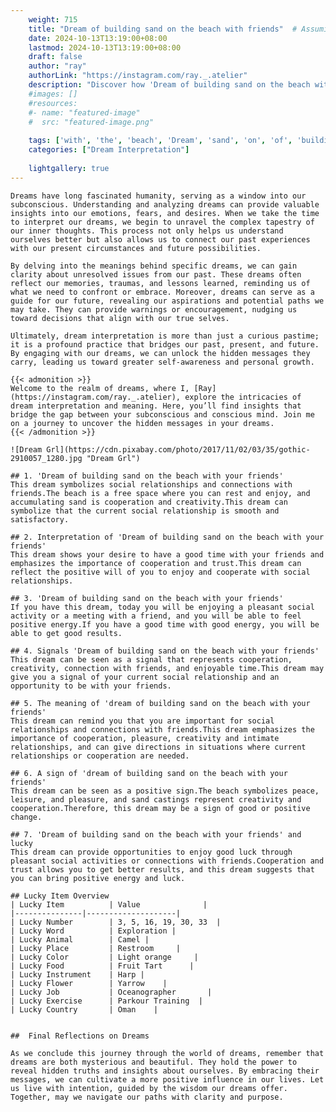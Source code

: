 ```yaml
---
    weight: 715
    title: "Dream of building sand on the beach with friends"  # Assuming 'title' column exists
    date: 2024-10-13T13:19:00+08:00
    lastmod: 2024-10-13T13:19:00+08:00
    draft: false
    author: "ray"
    authorLink: "https://instagram.com/ray._.atelier"
    description: "Discover how 'Dream of building sand on the beach with friends' can interpret your future and uncover its significant meanings in your life."
    #images: []
    #resources:
    #- name: "featured-image"
    #  src: "featured-image.png"
    
    tags: ['with', 'the', 'beach', 'Dream', 'sand', 'on', 'of', 'building', 'friends']
    categories: ["Dream Interpretation"]
    
    lightgallery: true
---
```

    
    Dreams have long fascinated humanity, serving as a window into our subconscious. Understanding and analyzing dreams can provide valuable insights into our emotions, fears, and desires. When we take the time to interpret our dreams, we begin to unravel the complex tapestry of our inner thoughts. This process not only helps us understand ourselves better but also allows us to connect our past experiences with our present circumstances and future possibilities.
    
    By delving into the meanings behind specific dreams, we can gain clarity about unresolved issues from our past. These dreams often reflect our memories, traumas, and lessons learned, reminding us of what we need to confront or embrace. Moreover, dreams can serve as a guide for our future, revealing our aspirations and potential paths we may take. They can provide warnings or encouragement, nudging us toward decisions that align with our true selves.
    
    Ultimately, dream interpretation is more than just a curious pastime; it is a profound practice that bridges our past, present, and future. By engaging with our dreams, we can unlock the hidden messages they carry, leading us toward greater self-awareness and personal growth.
    
    {{< admonition >}}
    Welcome to the realm of dreams, where I, [Ray](https://instagram.com/ray._.atelier), explore the intricacies of dream interpretation and meaning. Here, you’ll find insights that bridge the gap between your subconscious and conscious mind. Join me on a journey to uncover the hidden messages in your dreams.
    {{< /admonition >}}
    
    ![Dream Grl](https://cdn.pixabay.com/photo/2017/11/02/03/35/gothic-2910057_1280.jpg "Dream Grl")
    
    ## 1. 'Dream of building sand on the beach with your friends'
    This dream symbolizes social relationships and connections with friends.The beach is a free space where you can rest and enjoy, and accumulating sand is cooperation and creativity.This dream can symbolize that the current social relationship is smooth and satisfactory.
    
    ## 2. Interpretation of 'Dream of building sand on the beach with your friends'
    This dream shows your desire to have a good time with your friends and emphasizes the importance of cooperation and trust.This dream can reflect the positive will of you to enjoy and cooperate with social relationships.
    
    ## 3. 'Dream of building sand on the beach with your friends'
    If you have this dream, today you will be enjoying a pleasant social activity or a meeting with a friend, and you will be able to feel positive energy.If you have a good time with good energy, you will be able to get good results.
    
    ## 4. Signals 'Dream of building sand on the beach with your friends'
    This dream can be seen as a signal that represents cooperation, creativity, connection with friends, and enjoyable time.This dream may give you a signal of your current social relationship and an opportunity to be with your friends.
    
    ## 5. The meaning of 'dream of building sand on the beach with your friends'
    This dream can remind you that you are important for social relationships and connections with friends.This dream emphasizes the importance of cooperation, pleasure, creativity and intimate relationships, and can give directions in situations where current relationships or cooperation are needed.
    
    ## 6. A sign of 'dream of building sand on the beach with your friends'
    This dream can be seen as a positive sign.The beach symbolizes peace, leisure, and pleasure, and sand castings represent creativity and cooperation.Therefore, this dream may be a sign of good or positive change.
    
    ## 7. 'Dream of building sand on the beach with your friends' and lucky
    This dream can provide opportunities to enjoy good luck through pleasant social activities or connections with friends.Cooperation and trust allows you to get better results, and this dream suggests that you can bring positive energy and luck.
    
    ## Lucky Item Overview
    | Lucky Item          | Value              |
    |---------------|--------------------|
    | Lucky Number        | 3, 5, 16, 19, 30, 33  |
    | Lucky Word          | Exploration |
    | Lucky Animal        | Camel |
    | Lucky Place         | Restroom     |
    | Lucky Color         | Light orange     |
    | Lucky Food          | Fruit Tart      |
    | Lucky Instrument    | Harp |
    | Lucky Flower        | Yarrow    |
    | Lucky Job           | Oceanographer       |
    | Lucky Exercise      | Parkour Training  |
    | Lucky Country       | Oman    |
    
    
    ##  Final Reflections on Dreams
    
    As we conclude this journey through the world of dreams, remember that dreams are both mysterious and beautiful. They hold the power to reveal hidden truths and insights about ourselves. By embracing their messages, we can cultivate a more positive influence in our lives. Let us live with intention, guided by the wisdom our dreams offer. Together, may we navigate our paths with clarity and purpose.
    